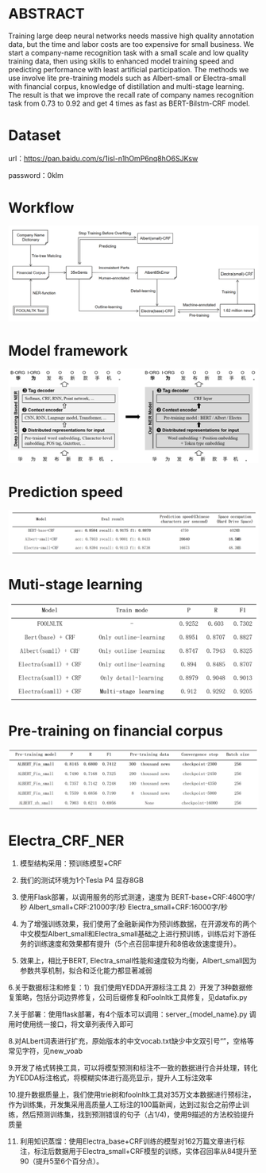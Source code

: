 # ABSTRACT

Training large deep neural networks needs massive high quality annotation data, but the time and labor costs are too expensive for small business. We start a company-name recognition task with a small scale and low quality training data, then using skills to enhanced model training speed and predicting performance with least artificial participation. The methods we use involve lite pre-training models such as Albert-small or Electra-small with financial corpus, knowledge of distillation and multi-stage learning. The result is that we improve the recall rate of company names recognition task from 0.73 to 0.92 and get 4 times as fast as BERT-Bilstm-CRF model.

# Dataset
url：https://pan.baidu.com/s/1isI-n1hOmP6nq8hO6SJKsw 

password：0klm


# Workflow
![add image](https://github.com/Hanlard/Electra_CRF_NER/blob/master/workflow/framework.png)


# Model framework
![add image](https://github.com/Hanlard/Electra_CRF_NER/blob/master/workflow/model.png)

# Prediction speed
![add image](https://github.com/Hanlard/Electra_CRF_NER/blob/master/workflow/prediction%20speed.png)

# Muti-stage learning
![add image](https://github.com/Hanlard/Electra_CRF_NER/blob/master/workflow/muti-stage%20learning.png)

# Pre-training on financial corpus
![add image](https://github.com/Hanlard/Electra_CRF_NER/blob/master/workflow/pre-training.png)

# Electra_CRF_NER
1. 模型结构采用：预训练模型+CRF

2. 我们的测试环境为1个Tesla P4 显存8GB

3. 使用Flask部署，以调用服务的形式测速，速度为 BERT-base+CRF:4600字/秒 Albert_small+CRF:21000字/秒 Electra_small+CRF:16000字/秒

4. 为了增强训练效果，我们使用了金融新闻作为预训练数据，在开源发布的两个中文模型Albert_small和Electra_small基础之上进行预训练，训练后对下游任务的训练速度和效果都有提升（5个点召回率提升和8倍收敛速度提升）。

5. 效果上，相比于BERT, Electra_small性能和速度较为均衡，Albert_small因为参数共享机制，拟合和泛化能力都显著减弱

 6.关于数据标注和修复：1）我们使用YEDDA开源标注工具 2）开发了3种数据修复策略，包括分词边界修复，公司后缀修复和Foolnltk工具修复，见datafix.py

 7.关于部署：使用flask部署，有4个版本可以调用：server_{model_name}.py 调用时使用统一接口，将文章列表传入即可

 8.对ALbert词表进行扩充，原始版本的中文vocab.txt缺少中文双引号“”，空格等常见字符，见new_voab

 9.开发了格式转换工具，可以将模型预测和标注不一致的数据进行合并处理，转化为YEDDA标注格式，将模糊实体进行高亮显示，提升人工标注效率

 10.提升数据质量上，我们使用trie树和foolnltk工具对35万文本数据进行预标注，作为训练集，开发集采用高质量人工标注的100篇新闻，达到过拟合之前停止训练，然后预测训练集，找到预测错误的句子（占1/4)，使用9描述的方法校验提升质量

11. 利用知识蒸馏：使用Electra_base+CRF训练的模型对162万篇文章进行标注，标注后数据用于Electra_small+CRF模型的训练，实体召回率从84提升至90（提升5至6个百分点）。

